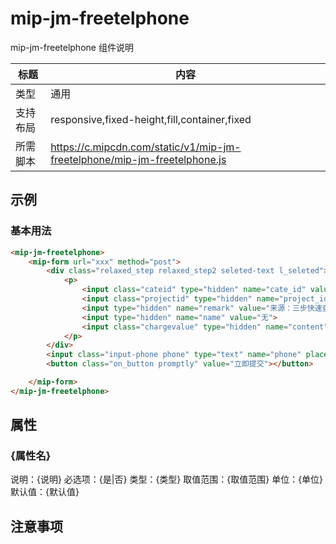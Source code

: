 # mip-jm-freetelphone

mip-jm-freetelphone 组件说明

标题|内容
----|----
类型|通用
支持布局|responsive,fixed-height,fill,container,fixed
所需脚本|https://c.mipcdn.com/static/v1/mip-jm-freetelphone/mip-jm-freetelphone.js

## 示例

### 基本用法
```html
<mip-jm-freetelphone>
    <mip-form url="xxx" method="post">
		<div class="relaxed_step relaxed_step2 seleted-text l_seleted">
			<p>
				<input class="cateid" type="hidden" name="cate_id" value="">
				<input class="projectid" type="hidden" name="project_id" value="">
				<input type="hidden" name="remark" value="来源：三步快速查找">
				<input type="hidden" name="name" value="无">
				<input class="chargevalue" type="hidden" name="content" value="无">
			</p>
		</div>
		<input class="input-phone phone" type="text" name="phone" placeholder="想了解更多详情，请输入手机号">
		<button class="on_button promptly" value="立即提交"></button>

	</mip-form>
</mip-jm-freetelphone>
```

## 属性

### {属性名}

说明：{说明}
必选项：{是|否}
类型：{类型}
取值范围：{取值范围}
单位：{单位}
默认值：{默认值}

## 注意事项

